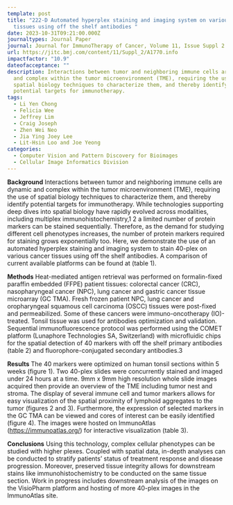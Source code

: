 ```yaml
---
template: post
title: "222-D Automated hyperplex staining and imaging system on various cancer
  tissues using off the shelf antibodies "
date: 2023-10-31T09:21:00.000Z
journaltypes: Journal Paper
journal: Journal for ImmunoTherapy of Cancer, Volume 11, Issue Suppl 2:A1687-1817
url: https://jitc.bmj.com/content/11/Suppl_2/A1770.info
impactfactor: "10.9"
dateofacceptance: ""
description: Interactions between tumor and neighboring immune cells are dynamic
  and complex within the tumor microenvironment (TME), requiring the use of
  spatial biology techniques to characterize them, and thereby identify
  potential targets for immunotherapy.
tags:
  - Li Yen Chong
  - Felicia Wee
  - Jeffrey Lim
  - Craig Joseph
  - Zhen Wei Neo
  - Jia Ying Joey Lee
  - Lit-Hsin Loo and Joe Yeong
categories:
  - Computer Vision and Pattern Discovery for Bioimages
  - Cellular Image Informatics Division
---
```

<!--StartFragment-->

**Background** Interactions between tumor and neighboring immune cells are dynamic and complex within the tumor microenvironment (TME), requiring the use of spatial biology techniques to characterize them, and thereby identify potential targets for immunotherapy. While technologies supporting deep dives into spatial biology have rapidly evolved across modalities, including multiplex immunohistochemistry,1 2 a limited number of protein markers can be stained sequentially. Therefore, as the demand for studying different cell phenotypes increases, the number of protein markers required for staining grows exponentially too. Here, we demonstrate the use of an automated hyperplex staining and imaging system to stain 40-plex on various cancer tissues using off the shelf antibodies. A comparison of current available platforms can be found at (table 1).

**Methods** Heat-mediated antigen retrieval was performed on formalin-fixed paraffin embedded (FFPE) patient tissues: colorectal cancer (CRC), nasopharyngeal cancer (NPC), lung cancer and gastric cancer tissue microarray (GC TMA). Fresh frozen patient NPC, lung cancer and oropharyngeal squamous cell carcinoma (OSCC) tissues were post-fixed and permeabilized. Some of these cancers were immuno-oncotherapy (IO)-treated. Tonsil tissue was used for antibodies optimization and validation. Sequential immunofluorescence protocol was performed using the COMET platform (Lunaphore Technologies SA, Switzerland) with microfluidic chips for the spatial detection of 40 markers with off the shelf primary antibodies (table 2) and fluorophore-conjugated secondary antibodies.3

**Results** The 40 markers were optimized on human tonsil sections within 5 weeks (figure 1). Two 40-plex slides were concurrently stained and imaged under 24 hours at a time. 9mm x 9mm high resolution whole slide images acquired then provide an overview of the TME including tumor nest and stroma. The display of several immune cell and tumor markers allows for easy visualization of the spatial proximity of lymphoid aggregates to the tumor (figures 2 and 3). Furthermore, the expression of selected markers in the GC TMA can be viewed and cores of interest can be easily identified (figure 4). The images were hosted on ImmunoAtlas (https://immunoatlas.org/) for interactive visualization (table 3).

**Conclusions** Using this technology, complex cellular phenotypes can be studied with higher plexes. Coupled with spatial data, in-depth analyses can be conducted to stratify patients’ status of treatment response and disease progression. Moreover, preserved tissue integrity allows for downstream stains like immunohistochemistry to be conducted on the same tissue section. Work in progress includes downstream analysis of the images on the VisioPharm platform and hosting of more 40-plex images in the ImmunoAtlas site.

<!--EndFragment-->